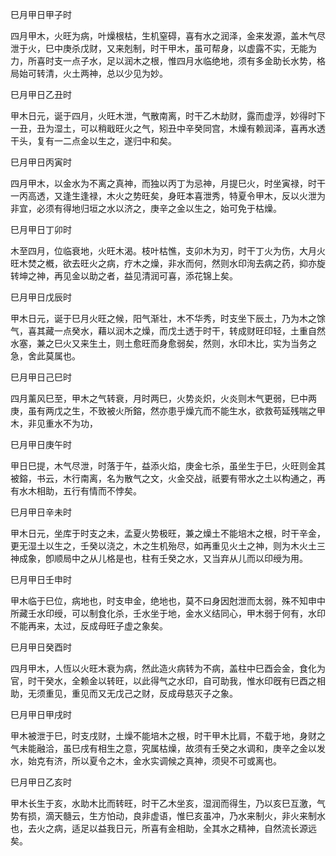 巳月甲日甲子时

四月甲木，火旺为病，叶燥根枯，生机窒碍，喜有水之润泽，金来发源，盖木气尽泄于火，巳中庚杀戊财，又来剋制，时干甲木，虽可帮身，以虚露不实，无能为力，所喜时支一点子水，足以润木之根，惟四月水临绝地，须有多金助长水势，格局始可转清，火土两神，总以少见为妙。

巳月甲日乙丑时

甲木日元，诞于四月，火旺木泄，气散南离，时干乙木劫财，露而虚浮，妙得时下一丑，丑为湿土，可以稍戢旺火之气，矧丑中辛癸同宫，木燥有赖润泽，喜再水透干头，复有一二点金以生之，遂归中和矣。

巳月甲日丙寅时

四月甲木，以金水为不离之真神，而独以丙丁为忌神，月提巳火，时坐寅禄，时干一丙高透，又逢生逢禄，木火之势旺矣，身旺本喜泄秀，特夏令甲木，反以火泄为非宜，必须有得地归垣之水以济之，庚辛之金以生之，始可免于枯燥。

巳月甲日丁卯时

木至四月，位临衰地，火旺木渴。枝叶枯憔，支卯木为刃，时干丁火为伤，大月火旺木焚之槪，欲去旺火之病，疗木之燥，非水而何，然则水印洵去病之药，抑亦旋转坤之神，再见金以助之者，益见清润可喜，添花锦上矣。

巳月甲日戊辰时

甲木日元，诞于巳月火旺之候，阳气渐壮，木不华秀，时支坐下辰土，乃为木之馀气，喜其藏一点癸水，藉以润木之燥，而戊土透于时干，转成财旺印轻，土重自然水塞，兼之巳火又来生土，则土愈旺而身愈弱矣，然则，水印木比，实为当务之急，舍此莫属也。

巳月甲日己巳时

四月薰风巳至，甲木之气转衰，月时两巳，火势炎炽，火炎则木气更弱，巳中两庚，虽有两戊之生，不致被火所鎔，然亦患乎燥亢而不能生水，欲救苟延残喘之甲木，非见重水不为功，

巳月甲日庚午时

甲日巳提，木气尽泄，时落于午，益添火焰，庚金七杀，虽坐生于巳，火旺则金其被鎔，书云，木行南离，名为散气之文，火金交战，祇要有带水之土以构通之，再有水木相助，五行有情而不悖矣。

巳月甲日辛未时

甲木日元，坐库于时支之未，孟夏火势极旺，兼之燥土不能培木之根，时干辛金，更无湿土以生之，壬癸以浇之，木之生机殆尽，如再重见火土之神，则为木火土三神成象，卽顺局中之从儿格是也，柱有壬癸之水，又当弃从儿而以印绶为用。

巳月甲日壬申时

甲木临于巳位，病地也，时支申金，绝地也，莫不曰身因尅泄而太弱，殊不知申中所藏壬水印绶，可以制食化杀，壬水坐于地，金水义结同心，甲木弱于何有，水印不能再来，太过，反成母旺子虚之象矣。

巳月甲日癸酉时

四月甲木，人恆以火旺木衰为病，然此造火病转为不病，盖柱中巳酉会金，食化为官，时干癸水，全赖金以转旺，以此得气之水印，自可助我，惟水印旣有巳酉之相助，无须重见，重见而又无戊己之财，反成母慈灭子之象。

巳月甲日甲戌时

甲木被泄于巳，时支戌财，土燥不能培木之根，时干甲木比肩，不载于地，身财之气未能融洽，虽巳戌有相生之意，究属枯燥，故须有壬癸之水调和，庚辛之金以发水，始克有济，所以夏令之木，金水实调候之真神，须臾不可或离也。

巳月甲日乙亥时

甲木长生于亥，水助木比而转旺，时干乙木坐亥，湿润而得生，乃以亥巳互激，气势有损，滴天髓云，生方怕动，良非虚语，惟巳亥虽冲，乃水来制火，非火来制水也，去火之病，适足以益我日元，所喜有金相助，全其水之精神，自然流长源远矣。

